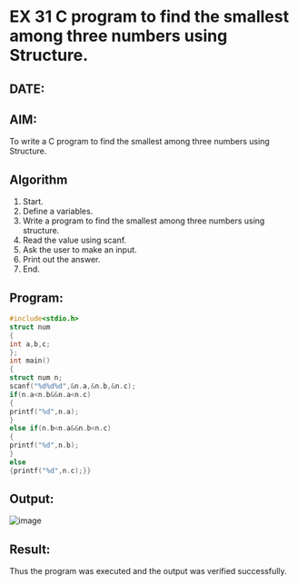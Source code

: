 # EX 31 C program to find the smallest among three numbers using Structure.
## DATE:
## AIM:
To write a C program to find the smallest among three numbers using Structure.

## Algorithm
1. Start.
2. Define a variables.
3. Write a program to find the smallest among three numbers using structure.
4. Read the value using scanf.
5. Ask the user to make an input.
6. Print out the answer.
7. End.

## Program:
```c
#include<stdio.h> 
struct num
{
int a,b,c;
};
int main()
{
struct num n; 
scanf("%d%d%d",&n.a,&n.b,&n.c); 
if(n.a<n.b&&n.a<n.c)
{
printf("%d",n.a);
}
else if(n.b<n.a&&n.b<n.c)
{
printf("%d",n.b);
}
else
{printf("%d",n.c);}}
```
## Output:

![image](https://github.com/user-attachments/assets/007d32a5-2c81-4a66-9104-7e41d47a815c)


## Result:
Thus the program was executed and the output was verified successfully.
